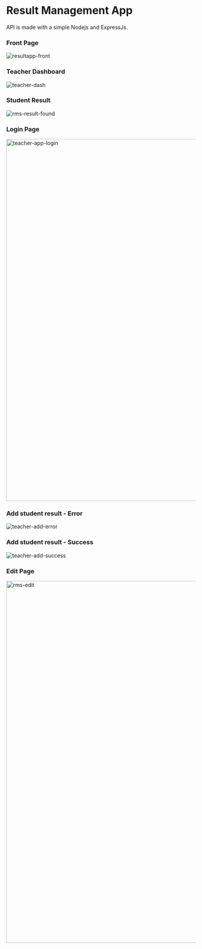 # Result Management App
 API is made with a simple Nodejs and ExpressJs.
 
 ### Front Page
 ![resultapp-front](https://user-images.githubusercontent.com/131180431/236631807-76e35104-f771-4d1d-a0a9-82896a0ee3e6.jpeg)

### Teacher Dashboard
![teacher-dash](https://user-images.githubusercontent.com/131180431/236631820-23e08baf-e40b-436a-b12a-8fb8ad856c57.jpeg)

### Student Result
![rms-result-found](https://user-images.githubusercontent.com/131180431/236631834-61217716-c430-4d6d-bab1-292636f65ffd.jpeg)

### Login Page
<img width="960" alt="teacher-app-login" src="https://user-images.githubusercontent.com/131180431/236631849-22ec63c0-5394-4e0a-8b38-09fc6b7db173.png">

### Add student result - Error
![teacher-add-error](https://user-images.githubusercontent.com/131180431/236631860-f400c04a-4bbb-420a-82ab-2d158d12f4c0.jpeg)

### Add student result - Success
![teacher-add-success](https://user-images.githubusercontent.com/131180431/236631869-84990fb7-702b-4969-ae6c-194e12e43579.jpeg)

### Edit Page
<img width="960" alt="rms-edit" src="https://user-images.githubusercontent.com/131180431/236631928-5bd7931e-6b99-4191-8f23-50a719b9649b.png">
